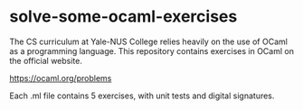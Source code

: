# solve-some-ocaml-exercises

The CS curriculum at Yale-NUS College relies heavily on the use of OCaml as a programming language. This repository contains exercises in OCaml on the official website.

https://ocaml.org/problems

Each .ml file contains 5 exercises, with unit tests and digital signatures. 
